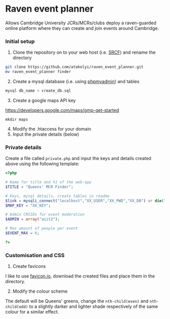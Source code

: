 # Raven event planner

Allows Cambridge University JCRs/MCRs/clubs deploy a raven-guarded online platform where they can create and join events around Cambridge.



### Initial setup

1. Clone the repository on to your web host (i.e. [SRCF](https://www.srcf.net/)) and rename the directory

```bash
git clone https://github.com/atokolyi/raven_event_planner.git
mv raven_event_planner finder
```

2. Create a mysql database (i.e. using [phpmyadmin](https://www.srcf.net/phpmyadmin/)) and tables

```bash
mysql db_name < create_db.sql
```

3. Create a google maps API key

https://developers.google.com/maps/gmp-get-started

`mkdir maps`

4. Modify the .htaccess for your domain
5. Input the private details (below)



### Private details

Create a file called `private.php` and input the keys and details created above using the following template:

```php
<?php

# Name for title and h1 of the web-app
$TITLE = "Queens' MCR Finder";

# Keys, mysql details, create tables in readme
$link = mysqli_connect("localhost","XX_USER","XX_PWD","XX_DB") or die("Could not connect to host");
$MAP_KEY = "XX_KEY";

# Admin CRSIDs for event moderation
$ADMIN = array("aiit2");

# Max amount of people per event
$EVENT_MAX = 6;

?>
```



### Customisation and CSS

1. Create favicons

I like to use [favicon.io](https://favicon.io/favicon-generator/), download the created files and place them in the directory.

2. Modify the colour scheme

The default will be Queens' greens, change the `nth-child(even)` and `nth-child(odd)` to a slightly darker and lighter shade respectively of the same colour for a similar effect.